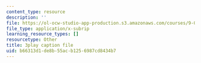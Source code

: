 ```yaml
---
content_type: resource
description: ''
file: https://ol-ocw-studio-app-production.s3.amazonaws.com/courses/9-00sc-introduction-to-psychology-fall-2011/b66313d1de8b55acb1256987cd8434b7_lanmHS0JwYI.vtt
file_type: application/x-subrip
learning_resource_types: []
resourcetype: Other
title: 3play caption file
uid: b66313d1-de8b-55ac-b125-6987cd8434b7
---
```

